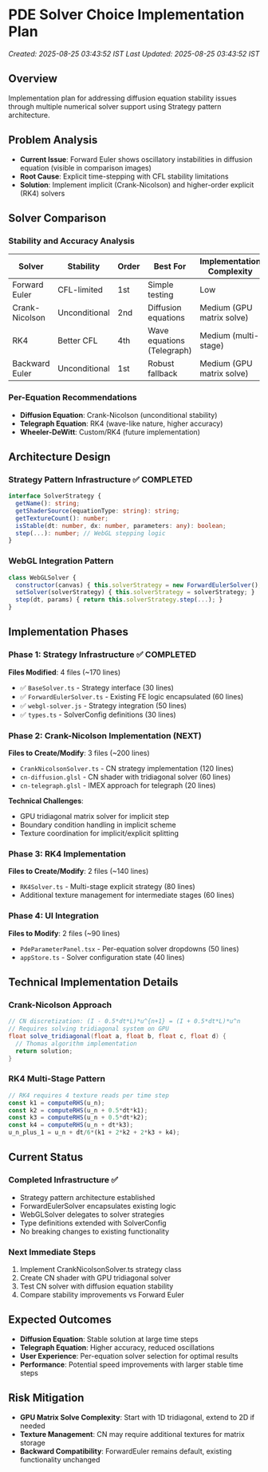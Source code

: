 # PDE Solver Choice Implementation Plan
*Created: 2025-08-25 03:43:52 IST*
*Last Updated: 2025-08-25 03:43:52 IST*

## Overview
Implementation plan for addressing diffusion equation stability issues through multiple numerical solver support using Strategy pattern architecture.

## Problem Analysis
- **Current Issue**: Forward Euler shows oscillatory instabilities in diffusion equation (visible in comparison images)
- **Root Cause**: Explicit time-stepping with CFL stability limitations
- **Solution**: Implement implicit (Crank-Nicolson) and higher-order explicit (RK4) solvers

## Solver Comparison

### Stability and Accuracy Analysis
| Solver | Stability | Order | Best For | Implementation Complexity |
|---------|-----------|-------|----------|-------------------------|
| Forward Euler | CFL-limited | 1st | Simple testing | Low |
| Crank-Nicolson | Unconditional | 2nd | Diffusion equations | Medium (GPU matrix solve) |
| RK4 | Better CFL | 4th | Wave equations (Telegraph) | Medium (multi-stage) |
| Backward Euler | Unconditional | 1st | Robust fallback | Medium (GPU matrix solve) |

### Per-Equation Recommendations
- **Diffusion Equation**: Crank-Nicolson (unconditional stability)
- **Telegraph Equation**: RK4 (wave-like nature, higher accuracy)
- **Wheeler-DeWitt**: Custom/RK4 (future implementation)

## Architecture Design

### Strategy Pattern Infrastructure ✅ COMPLETED
```typescript
interface SolverStrategy {
  getName(): string;
  getShaderSource(equationType: string): string;
  getTextureCount(): number;
  isStable(dt: number, dx: number, parameters: any): boolean;
  step(...): number; // WebGL stepping logic
}
```

### WebGL Integration Pattern
```javascript
class WebGLSolver {
  constructor(canvas) { this.solverStrategy = new ForwardEulerSolver(); }
  setSolver(solverStrategy) { this.solverStrategy = solverStrategy; }
  step(dt, params) { return this.solverStrategy.step(...); }
}
```

## Implementation Phases

### Phase 1: Strategy Infrastructure ✅ COMPLETED
**Files Modified**: 4 files (~170 lines)
- ✅ `BaseSolver.ts` - Strategy interface (30 lines)
- ✅ `ForwardEulerSolver.ts` - Existing FE logic encapsulated (60 lines) 
- ✅ `webgl-solver.js` - Strategy integration (50 lines)
- ✅ `types.ts` - SolverConfig definitions (30 lines)

### Phase 2: Crank-Nicolson Implementation (NEXT)
**Files to Create/Modify**: 3 files (~200 lines)
- `CrankNicolsonSolver.ts` - CN strategy implementation (120 lines)
- `cn-diffusion.glsl` - CN shader with tridiagonal solver (60 lines)
- `cn-telegraph.glsl` - IMEX approach for telegraph (20 lines)

**Technical Challenges**:
- GPU tridiagonal matrix solver for implicit step
- Boundary condition handling in implicit scheme
- Texture coordination for implicit/explicit splitting

### Phase 3: RK4 Implementation
**Files to Create/Modify**: 2 files (~140 lines)
- `RK4Solver.ts` - Multi-stage explicit strategy (80 lines)
- Additional texture management for intermediate stages (60 lines)

### Phase 4: UI Integration
**Files to Modify**: 2 files (~90 lines)
- `PdeParameterPanel.tsx` - Per-equation solver dropdowns (50 lines)
- `appStore.ts` - Solver configuration state (40 lines)

## Technical Implementation Details

### Crank-Nicolson Approach
```glsl
// CN discretization: (I - 0.5*dt*L)*u^{n+1} = (I + 0.5*dt*L)*u^n
// Requires solving tridiagonal system on GPU
float solve_tridiagonal(float a, float b, float c, float d) {
  // Thomas algorithm implementation
  return solution;
}
```

### RK4 Multi-Stage Pattern
```javascript
// RK4 requires 4 texture reads per time step
const k1 = computeRHS(u_n);
const k2 = computeRHS(u_n + 0.5*dt*k1);  
const k3 = computeRHS(u_n + 0.5*dt*k2);
const k4 = computeRHS(u_n + dt*k3);
u_n_plus_1 = u_n + dt/6*(k1 + 2*k2 + 2*k3 + k4);
```

## Current Status

### Completed Infrastructure ✅
- Strategy pattern architecture established
- ForwardEulerSolver encapsulates existing logic
- WebGLSolver delegates to solver strategies  
- Type definitions extended with SolverConfig
- No breaking changes to existing functionality

### Next Immediate Steps
1. Implement CrankNicolsonSolver.ts strategy class
2. Create CN shader with GPU tridiagonal solver
3. Test CN solver with diffusion equation stability
4. Compare stability improvements vs Forward Euler

## Expected Outcomes
- **Diffusion Equation**: Stable solution at large time steps
- **Telegraph Equation**: Higher accuracy, reduced oscillations
- **User Experience**: Per-equation solver selection for optimal results
- **Performance**: Potential speed improvements with larger stable time steps

## Risk Mitigation
- **GPU Matrix Solve Complexity**: Start with 1D tridiagonal, extend to 2D if needed
- **Texture Management**: CN may require additional textures for matrix storage
- **Backward Compatibility**: ForwardEuler remains default, existing functionality unchanged
